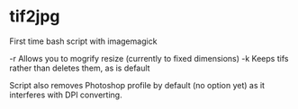 tif2jpg
=======

First time bash script with imagemagick

-r Allows you to mogrify resize (currently to fixed dimensions)
-k Keeps tifs rather than deletes them, as is default

Script also removes Photoshop profile by default (no option yet) as it interferes with DPI converting.